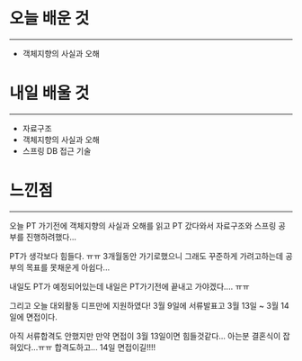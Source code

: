 # 오늘 배운 것
---
- 객체지향의 사실과 오해

# 내일 배울 것
---
- 자료구조
- 객체지향의 사실과 오해
- 스프링 DB 접근 기술

# 느낀점
---
오늘 PT 가기전에 객체지향의 사실과 오해를 읽고 PT 갔다와서 자료구조와 스프링 공부를 진행하려했다...

PT가 생각보다 힘들다. ㅠㅠ 3개월동안 가기로했으니 그래도 꾸준하게 가려고하는데 공부의 목표를 못채운게 아쉽다...

내일도 PT가 예정되어있는데 내일은 PT가기전에 끝내고 가야겠다.... ㅠㅠ

그리고 오늘 대외활동 디프만에 지원하였다! 3월 9일에 서류발표고 3월 13일 ~ 3월 14일에 면접이다.

아직 서류합격도 안했지만 만약 면접이 3월 13일이면 힘들것같다... 아는분 결혼식이 잡혀있다...ㅠㅠ 합격도하고...  14일 면접이길!!!!
